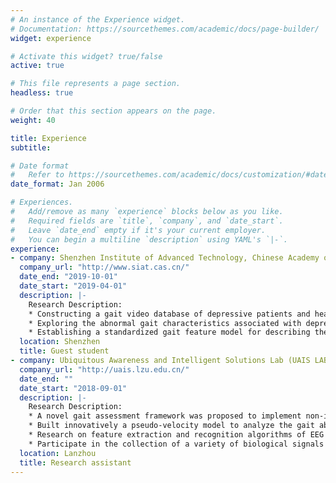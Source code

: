 ```yaml
---
# An instance of the Experience widget.
# Documentation: https://sourcethemes.com/academic/docs/page-builder/
widget: experience

# Activate this widget? true/false
active: true

# This file represents a page section.
headless: true

# Order that this section appears on the page.
weight: 40

title: Experience
subtitle:

# Date format
#   Refer to https://sourcethemes.com/academic/docs/customization/#date-format
date_format: Jan 2006

# Experiences.
#   Add/remove as many `experience` blocks below as you like.
#   Required fields are `title`, `company`, and `date_start`.
#   Leave `date_end` empty if it's your current employer.
#   You can begin a multiline `description` using YAML's `|-`.
experience:
- company: Shenzhen Institute of Advanced Technology, Chinese Academy of Sciences
  company_url: "http://www.siat.cas.cn/"
  date_end: "2019-10-01"
  date_start: "2019-04-01"
  description: |-
    Research Description:
    * Constructing a gait video database of depressive patients and healthy people in a natural state
    * Exploring the abnormal gait characteristics associated with depression
    * Establishing a standardized gait feature model for describing the difference between depressed patients and healthy persons
  location: Shenzhen
  title: Guest student
- company: Ubiquitous Awareness and Intelligent Solutions Lab (UAIS LAB)
  company_url: "http://uais.lzu.edu.cn/"
  date_end: ""
  date_start: "2018-09-01"
  description: |-
    Research Description:
    * A novel gait assessment framework was proposed to implement non-intrusive, real-time and automatic depression detection using Kinect
    * Built innovatively a pseudo-velocity model to analyze the gait abnormalities of patients with depression, and explored the gait spatial information for skeleton-based recognition tasks using deep learning based on Riemannian manifolds
    * Research on feature extraction and recognition algorithms of EEG signals, and classification of specific emotions of military soldiers on specific occasions
    * Participate in the collection of a variety of biological signals and development of acquisition equipment. I master Keil Vision5, Altium Designer, Solidworks and have STM32 usage experience;
  location: Lanzhou
  title: Research assistant
---
```

